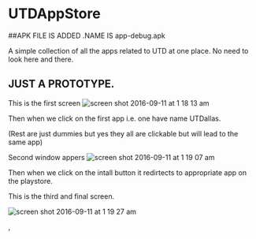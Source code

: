 # UTDAppStore

##APK FILE IS ADDED .NAME IS app-debug.apk


A simple collection of all the apps related to UTD at one place. No need to look here and there.

## JUST A PROTOTYPE.

This is the first screen
![screen shot 2016-09-11 at 1 18 13 am](https://cloud.githubusercontent.com/assets/12582488/18415616/53d7fc14-77be-11e6-9bdc-7afb12524a2f.png)

Then when we click on the first app i.e. one have name UTDallas.

(Rest are just dummies but yes they all are clickable but will lead to the same app) 

Second window appers
![screen shot 2016-09-11 at 1 19 07 am](https://cloud.githubusercontent.com/assets/12582488/18415641/3879b75e-77bf-11e6-82d6-9f30d2e9033e.png)

Then when we click on the intall button it redirtects to appropriate app on the playstore.

This is the third and final screen.

![screen shot 2016-09-11 at 1 19 27 am](https://cloud.githubusercontent.com/assets/12582488/18415653/8987f746-77bf-11e6-9158-b5ec998a674c.png)

,
